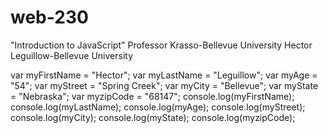 # web-230
"Introduction to JavaScript"
Professor Krasso-Bellevue University
Hector Leguillow-Bellevue University

var myFirstName = "Hector";
var myLastName = "Leguillow";
var myAge = "54";
var myStreet = "Spring Creek";
var myCity = "Bellevue";
var myState = "Nebraska";
var myzipCode = "68147";
console.log(myFirstName);
console.log(myLastName);
console.log(myAge);
console.log(myStreet);
console.log(myCity);
console.log(myState);
console.log(myzipCode);